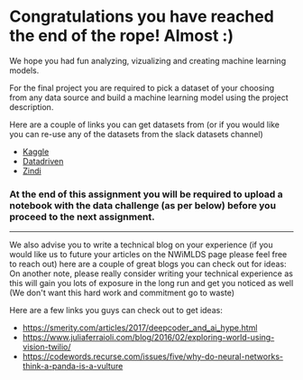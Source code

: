 # Congratulations you have reached the end of the rope! Almost :)
We hope you had fun analyzing, vizualizing and creating machine learning models.

For the final project you are required to pick a dataset of your choosing from any data source and build a machine learning model using the project description.

Here are a couple of links you can get datasets from (or if you would like you can re-use any of the datasets from the slack datasets channel)
- [Kaggle](https://www.kaggle.com/competitions)
- [Datadriven](https://www.drivendata.org/competitions/)
- [Zindi](https://zindi.africa/competitions)

### At the end of this assignment you will be required to upload a notebook with the data challenge (as per below) before you proceed to the next assignment.


---

We also advise you to write a technical blog on your experience (if you would like us to future your articles on the NWiMLDS page please feel free to reach out) here are a couple of great blogs you can check out for ideas:
On another note, please really consider writing your technical experience as this will gain you lots of exposure in the long run and get you noticed as well (We don't want this hard work and commitment go to waste)

Here are a few links you guys can check out to get ideas:
- https://smerity.com/articles/2017/deepcoder_and_ai_hype.html
- https://www.juliaferraioli.com/blog/2016/02/exploring-world-using-vision-twilio/
- https://codewords.recurse.com/issues/five/why-do-neural-networks-think-a-panda-is-a-vulture
